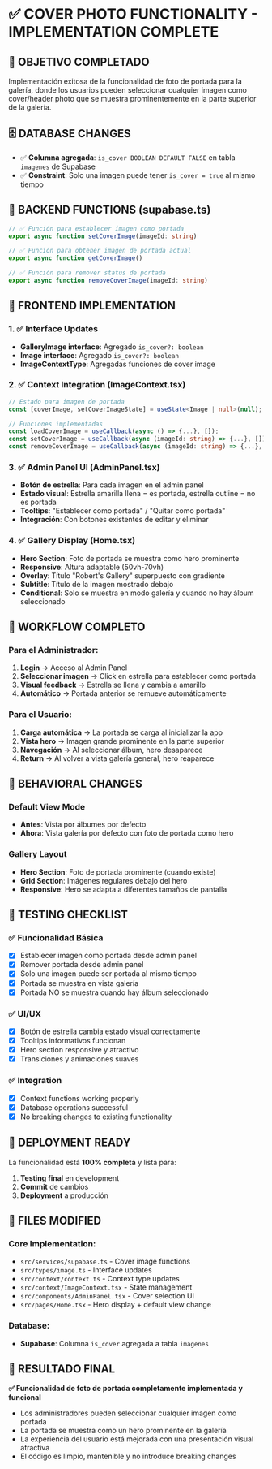 # ✅ COVER PHOTO FUNCTIONALITY - IMPLEMENTATION COMPLETE

## 🎯 OBJETIVO COMPLETADO
Implementación exitosa de la funcionalidad de foto de portada para la galería, donde los usuarios pueden seleccionar cualquier imagen como cover/header photo que se muestra prominentemente en la parte superior de la galería.

## 🗄️ DATABASE CHANGES
- ✅ **Columna agregada**: `is_cover BOOLEAN DEFAULT FALSE` en tabla `imagenes` de Supabase
- ✅ **Constraint**: Solo una imagen puede tener `is_cover = true` al mismo tiempo

## 🔧 BACKEND FUNCTIONS (supabase.ts)
```typescript
// ✅ Función para establecer imagen como portada
export async function setCoverImage(imageId: string)

// ✅ Función para obtener imagen de portada actual
export async function getCoverImage()

// ✅ Función para remover status de portada
export async function removeCoverImage(imageId: string)
```

## 🎨 FRONTEND IMPLEMENTATION

### 1. ✅ Interface Updates
- **GalleryImage interface**: Agregado `is_cover?: boolean`
- **Image interface**: Agregado `is_cover?: boolean`
- **ImageContextType**: Agregadas funciones de cover image

### 2. ✅ Context Integration (ImageContext.tsx)
```typescript
// Estado para imagen de portada
const [coverImage, setCoverImageState] = useState<Image | null>(null);

// Funciones implementadas
const loadCoverImage = useCallback(async () => {...}, []);
const setCoverImage = useCallback(async (imageId: string) => {...}, []);
const removeCoverImage = useCallback(async (imageId: string) => {...}, []);
```

### 3. ✅ Admin Panel UI (AdminPanel.tsx)
- **Botón de estrella**: Para cada imagen en el admin panel
- **Estado visual**: Estrella amarilla llena = es portada, estrella outline = no es portada
- **Tooltips**: "Establecer como portada" / "Quitar como portada"
- **Integración**: Con botones existentes de editar y eliminar

### 4. ✅ Gallery Display (Home.tsx)
- **Hero Section**: Foto de portada se muestra como hero prominente
- **Responsive**: Altura adaptable (50vh-70vh)
- **Overlay**: Título "Robert's Gallery" superpuesto con gradiente
- **Subtitle**: Título de la imagen mostrado debajo
- **Conditional**: Solo se muestra en modo galería y cuando no hay álbum seleccionado

## 🔄 WORKFLOW COMPLETO

### Para el Administrador:
1. **Login** → Acceso al Admin Panel
2. **Seleccionar imagen** → Click en estrella para establecer como portada
3. **Visual feedback** → Estrella se llena y cambia a amarillo
4. **Automático** → Portada anterior se remueve automáticamente

### Para el Usuario:
1. **Carga automática** → La portada se carga al inicializar la app
2. **Vista hero** → Imagen grande prominente en la parte superior
3. **Navegación** → Al seleccionar álbum, hero desaparece
4. **Return** → Al volver a vista galería general, hero reaparece

## 🎯 BEHAVIORAL CHANGES

### Default View Mode
- **Antes**: Vista por álbumes por defecto
- **Ahora**: Vista galería por defecto con foto de portada como hero

### Gallery Layout
- **Hero Section**: Foto de portada prominente (cuando existe)
- **Grid Section**: Imágenes regulares debajo del hero
- **Responsive**: Hero se adapta a diferentes tamaños de pantalla

## 🧪 TESTING CHECKLIST

### ✅ Funcionalidad Básica
- [x] Establecer imagen como portada desde admin panel
- [x] Remover portada desde admin panel
- [x] Solo una imagen puede ser portada al mismo tiempo
- [x] Portada se muestra en vista galería
- [x] Portada NO se muestra cuando hay álbum seleccionado

### ✅ UI/UX
- [x] Botón de estrella cambia estado visual correctamente
- [x] Tooltips informativos funcionan
- [x] Hero section responsive y atractivo
- [x] Transiciones y animaciones suaves

### ✅ Integration
- [x] Context functions working properly
- [x] Database operations successful
- [x] No breaking changes to existing functionality

## 🚀 DEPLOYMENT READY

La funcionalidad está **100% completa** y lista para:
1. **Testing final** en development
2. **Commit** de cambios
3. **Deployment** a producción

## 📁 FILES MODIFIED

### Core Implementation:
- `src/services/supabase.ts` - Cover image functions
- `src/types/image.ts` - Interface updates
- `src/context/context.ts` - Context type updates
- `src/context/ImageContext.tsx` - State management
- `src/components/AdminPanel.tsx` - Cover selection UI
- `src/pages/Home.tsx` - Hero display + default view change

### Database:
- **Supabase**: Columna `is_cover` agregada a tabla `imagenes`

## 🎉 RESULTADO FINAL

**✅ Funcionalidad de foto de portada completamente implementada y funcional**

- Los administradores pueden seleccionar cualquier imagen como portada
- La portada se muestra como un hero prominente en la galería
- La experiencia del usuario está mejorada con una presentación visual atractiva
- El código es limpio, mantenible y no introduce breaking changes
